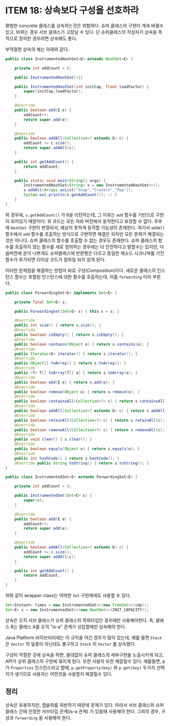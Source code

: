 # ITEM 18: 상속보다 구성을 선호하라

평범한 concrete 클래스를 상속하는것은 위험하다. 슈퍼 클래스의 구현이 계속 바뀔수 있고, 바뀌는 경우 서브 클래스가 고장날 수 있다. 단 슈퍼클래스의 작성자가 상속을 목적으로 정의한 경우라면 상속해도 좋다.

부적절한 상속의 예는 아래와 같다.

``` java
public class InstrumentedHashSet<E> extends HashSet<E> {

    private int addCount = 0;

    public InstrumentedHashSet(){}

    public InstrumentedHashSet(int initCap, float loadFactor) {
        super(initCap,loadFactor);
    }

    @Override
    public boolean add(E e) {
        addCount++;
        return super.add(e);
    }

    @Override
    public boolean addAll(Collection<? extends E> c) {
        addCount += c.size();
        return super.addAll(c);
    }

    public int getAddCount() {
        return addCount;
    }

    public static void main(String[] args) {
        InstrumentedHashSet<String> s = new InstrumentedHashSet<>();
        s.addAll(Arrays.asList("Snap","Crackle","Pop"));
        System.out.println(s.getAddCount()); // 6
    }
}

```

위 경우에, ```s.getAddCount()``` 가 6을 리턴하는데, 그 이유는 ```add``` 함수를 기반으로 구현이 되어있기 때문이다. 위 코드는 모든 자바 버전에서 동작한다고 보장할 수 없다. 추후에 ```HashSet``` 구현이 변경되서, 예상치 못하게 동작할 가능성이 존재한다. 여기서 ```addAll``` 함수에서 ```add``` 함수를 호출하는 방식으로 구현하면 해결은 되자만 모든 문제가 해결되는 것은 아니다. 슈퍼 클래스의 함수를 호출할 수 없는 경우도 존재한다. 슈퍼 클래스의 함수를 호출하지 않는 함수를 새로 정의하는 경우에는 더 안전하다고 말할수는 있지만, 다음버전에 운이 나쁘게도 슈퍼클래스에 반환형은 다르고 동일한 메소드 시크니쳐를 가진 함수가 추가되면 더이상 코드가 컴파일 되지 않게 된다. 

이러한 문제점을 해결하는 방법이 바로 구성(Composition)이다. 새로운 클래스의 인스턴스 함수는 포함된 인스턴스에 대한 함수를 호출하는데, 이를 ```forwarding``` 이라 부른다. 

``` java
public class ForwardingSet<E> implements Set<E> {

    private final Set<E> s;

    public ForwardingSet(Set<E> s) { this.s = s; }

    @Override
    public int size() { return s.size(); }
    @Override
    public boolean isEmpty() { return s.isEmpty(); }
    @Override
    public boolean contains(Object o) { return s.contains(o); }
    @Override
    public Iterator<E> iterator() { return s.iterator(); }
    @Override
    public Object[] toArray() { return s.toArray(); }
    @Override
    public <T> T[] toArray(T[] a) { return s.toArray(a); }
    @Override
    public boolean add(E e) { return s.add(e); }
    @Override
    public boolean remove(Object o) { return s.remove(o); }
    @Override
    public boolean containsAll(Collection<?> c) { return s.containsAll(c); }
    @Override
    public boolean addAll(Collection<? extends E> c) { return s.addAll(c); }
    @Override
    public boolean retainAll(Collection<?> c) { return s.retainAll(c); }
    @Override
    public boolean removeAll(Collection<?> c) { return s.removeAll(c); }
    @Override
    public void clear() { s.clear(); }
    @Override
    public boolean equals(Object o) { return s.equals(o); }
    @Override
    public int hashCode() { return s.hashCode(); }
    @Override public String toString() { return s.toString(); }
}
```



``` java
public class InstrumentedSet<E> extends ForwardingSet<E> {

    private int addCount = 0;

    public InstrumentedSet(Set<E> s) {
        super(s);
    }

    @Override
    public boolean add(E e) {
        addCount++;
        return super.add(e);
    }

    @Override
    public boolean addAll(Collection<? extends E> c) {
        addCount += c.size();
        return super.addAll(c);
    }

    public int getAddCount() {
        return addCount;
    }
}

```

위와 같이 wrapper class는 어떠한 ```Set``` 구현체에도 사용할 수 있다.

``` java
Set<Instant> times = new InstrumentedSet<>(new TreeSet<>(cmp));
Set<E> s = new InstrumentedSet<>(new HashSet<>(INIT_CAPACITY));
```

상속은 오직 서브 클래스가 슈퍼 클래스의 하위타입인 경우에만 사용해야한다. 즉, 클래스 B는 클래스 A를 오직 "is-a" 관계가 성립할때만 상속해야 한다.

Java Platform 라이브러리에는 이 규칙을 어긴 경우가 많이 있는데, 예를 들면 ```Stack``` 은 ```Vector``` 의 일종이 아닌데도 불구하고 ```Stack``` 이 ```Vector``` 를 상속했다. 

구성이 적절한 곳에 상속을 하면, 쓸대없이 슈퍼 클래스의 세부구현을 노출시키게 되고, API가 상위 클래스의 구현에 묶이게 된다. 또한 사용자 또한 해깔릴수 있다. 예를들면, p가 ```Properties``` 인스턴스라고 할때, ```p.getProperty(key)``` 와 ```p.get(key)``` 두가지 선택지가 생기므로 사용자는 어떤것을 사용할지 해깔릴수 있다.

## 정리

상속은 유용하지만, 캡슐화를 위반하기 때문에 문제가 있다. 따라서 서브 클래스와 슈퍼 클래스 간에 진정한 서브타입 관계(is-a 관계) 가 있을때 사용해야 한다. 그외의 경우, 구성과 ```forwarding``` 을 사용해야 한다.